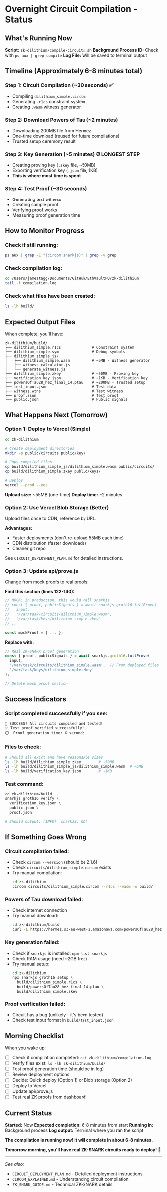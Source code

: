 # Overnight Circuit Compilation - Status

## What's Running Now

**Script:** `zk-dilithium/compile-circuits.sh`
**Background Process ID:** Check with `ps aux | grep compile`
**Log File:** Will be saved to terminal output

## Timeline (Approximately 6-8 minutes total)

### Step 1: Circuit Compilation (~30 seconds) ✅
- Compiling `dilithium_simple.circom`
- Generating `.r1cs` constraint system
- Creating `.wasm` witness generator

### Step 2: Download Powers of Tau (~2 minutes)
- Downloading 200MB file from Hermez
- One-time download (reused for future compilations)
- Trusted setup ceremony result

### Step 3: Key Generation (~5 minutes) ⏰ **LONGEST STEP**
- Creating proving key (`.zkey` file, ~50MB)
- Exporting verification key (`.json` file, 1KB)
- **This is where most time is spent**

### Step 4: Test Proof (~30 seconds)
- Generating test witness
- Creating sample proof
- Verifying proof works
- Measuring proof generation time

## How to Monitor Progress

### Check if still running:
```bash
ps aux | grep -E "(circom|snarkjs)" | grep -v grep
```

### Check compilation log:
```bash
cd /Users/jamestagg/Documents/GitHub/EthVaultPQ/zk-dilithium
tail -f compilation.log
```

### Check what files have been created:
```bash
ls -lh build/
```

## Expected Output Files

When complete, you'll have:

```
zk-dilithium/build/
├── dilithium_simple.r1cs              # Constraint system
├── dilithium_simple.sym               # Debug symbols
├── dilithium_simple_js/
│   ├── dilithium_simple.wasm          # ~5MB - Witness generator
│   ├── witness_calculator.js
│   └── generate_witness.js
├── dilithium_simple.zkey              # ~50MB - Proving key
├── verification_key.json              # ~1KB - Verification key
├── powersOfTau28_hez_final_14.ptau    # ~200MB - Trusted setup
├── test_input.json                    # Test data
├── witness.wtns                       # Test witness
├── proof.json                         # Test proof
└── public.json                        # Public signals
```

## What Happens Next (Tomorrow)

### Option 1: Deploy to Vercel (Simple)

```bash
cd zk-dilithium

# Create deployment directories
mkdir -p public/circuits public/keys

# Copy compiled files
cp build/dilithium_simple_js/dilithium_simple.wasm public/circuits/
cp build/dilithium_simple.zkey public/keys/

# Deploy
vercel --prod --yes
```

**Upload size:** ~55MB (one-time)
**Deploy time:** ~2 minutes

### Option 2: Use Vercel Blob Storage (Better)

Upload files once to CDN, reference by URL.

**Advantages:**
- Faster deployments (don't re-upload 55MB each time)
- CDN distribution (faster downloads)
- Cleaner git repo

See `CIRCUIT_DEPLOYMENT_PLAN.md` for detailed instructions.

### Option 3: Update api/prove.js

Change from mock proofs to real proofs:

**Find this section (lines 122-140):**
```javascript
// MOCK: In production, this would call snarkjs
// const { proof, publicSignals } = await snarkjs.groth16.fullProve(
//   input,
//   '/var/task/circuits/dilithium_simple.wasm',
//   '/var/task/keys/dilithium_simple.zkey'
// );

const mockProof = { ... };
```

**Replace with:**
```javascript
// Real ZK-SNARK proof generation
const { proof, publicSignals } = await snarkjs.groth16.fullProve(
  input,
  '/var/task/circuits/dilithium_simple.wasm',  // From deployed files
  '/var/task/keys/dilithium_simple.zkey'
);

// Delete mock proof section
```

## Success Indicators

### Script completed successfully if you see:
```
🎉 SUCCESS! All circuits compiled and tested!
✅ Test proof verified successfully!
⏱️  Proof generation time: X seconds
```

### Files to check:
```bash
# Should all exist and have reasonable sizes
ls -lh build/dilithium_simple.zkey        # ~50MB
ls -lh build/dilithium_simple_js/dilithium_simple.wasm  # ~5MB
ls -lh build/verification_key.json        # ~1KB
```

### Test command:
```bash
cd zk-dilithium/build
snarkjs groth16 verify \
  verification_key.json \
  public.json \
  proof.json

# Should output: [INFO]  snarkJS: OK!
```

## If Something Goes Wrong

### Circuit compilation failed:
- Check `circom --version` (should be 2.1.6)
- Check `circuits/dilithium_simple.circom` exists
- Try manual compilation:
  ```bash
  cd zk-dilithium
  circom circuits/dilithium_simple.circom --r1cs --wasm -o build/
  ```

### Powers of Tau download failed:
- Check internet connection
- Try manual download:
  ```bash
  cd zk-dilithium/build
  curl -L https://hermez.s3-eu-west-1.amazonaws.com/powersOfTau28_hez_final_14.ptau -o powersOfTau28_hez_final_14.ptau
  ```

### Key generation failed:
- Check if `snarkjs` is installed: `npm list snarkjs`
- Check RAM usage (need ~2GB free)
- Try manual setup:
  ```bash
  cd zk-dilithium
  npx snarkjs groth16 setup \
    build/dilithium_simple.r1cs \
    build/powersOfTau28_hez_final_14.ptau \
    build/dilithium_simple.zkey
  ```

### Proof verification failed:
- Circuit has a bug (unlikely - it's been tested)
- Check test input format in `build/test_input.json`

## Morning Checklist

When you wake up:

- [ ] Check if compilation completed: `cat zk-dilithium/compilation.log`
- [ ] Verify files exist: `ls -lh zk-dilithium/build/`
- [ ] Test proof generation time (should be in log)
- [ ] Review deployment options
- [ ] Decide: Quick deploy (Option 1) or Blob storage (Option 2)
- [ ] Deploy to Vercel
- [ ] Update api/prove.js
- [ ] Test real ZK proofs from dashboard!

## Current Status

**Started:** Now
**Expected completion:** 6-8 minutes from start
**Running in:** Background process
**Log output:** Terminal where you ran the script

**The compilation is running now! It will complete in about 6-8 minutes.**

**Tomorrow morning, you'll have real ZK-SNARK circuits ready to deploy!** 🚀

---

*See also:*
- `CIRCUIT_DEPLOYMENT_PLAN.md` - Detailed deployment instructions
- `CIRCOM_EXPLAINED.md` - Understanding circuit compilation
- `ZK_SNARK_GUIDE.md` - Technical ZK-SNARK details
